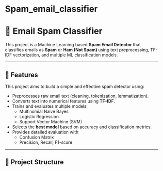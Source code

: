 # Spam_email_classifier

# 📧 Email Spam Classifier

This project is a Machine Learning based **Spam Email Detector** that classifies emails as **Spam** or **Ham (Not Spam)** using text preprocessing, TF-IDF vectorization, and multiple ML classification models.

---

## 🚀 Features
This project aims to build a simple and effective spam detector using:

- Preprocesses raw email text (cleaning, tokenization, lemmatization).
- Converts text into numerical features using **TF-IDF**.
- Trains and evaluates multiple models:
  - Multinomial Naive Bayes
  - Logistic Regression
  - Support Vector Machine (SVM)
- Selects the **best model** based on accuracy and classification metrics.
- Provides detailed evaluation with:
  - Confusion Matrix
  - Precision, Recall, F1-score


---

## 📂 Project Structure

